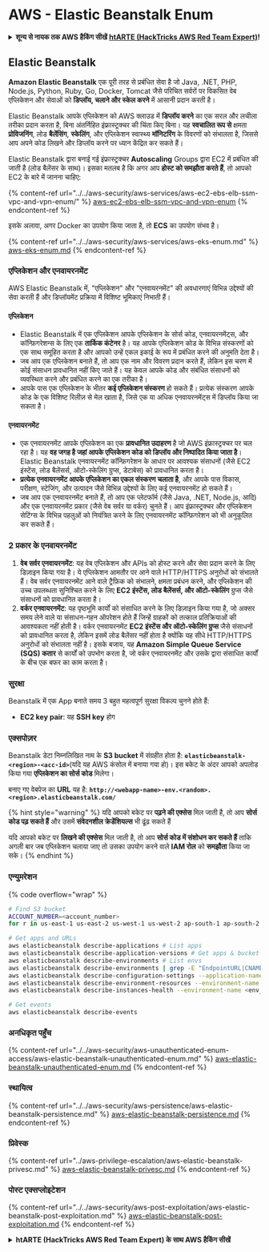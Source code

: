 # AWS - Elastic Beanstalk Enum

<details>

<summary><strong>शून्य से नायक तक AWS हैकिंग सीखें</strong> <a href="https://training.hacktricks.xyz/courses/arte"><strong>htARTE (HackTricks AWS Red Team Expert)</strong></a><strong>!</strong></summary>

HackTricks का समर्थन करने के अन्य तरीके:

* यदि आप चाहते हैं कि आपकी **कंपनी का विज्ञापन HackTricks में दिखाई दे** या **HackTricks को PDF में डाउनलोड करें**, तो [**सब्सक्रिप्शन प्लान्स**](https://github.com/sponsors/carlospolop) देखें!
* [**आधिकारिक PEASS & HackTricks स्वैग**](https://peass.creator-spring.com) प्राप्त करें
* [**The PEASS Family**](https://opensea.io/collection/the-peass-family) की खोज करें, हमारे विशेष [**NFTs**](https://opensea.io/collection/the-peass-family) का संग्रह
* 💬 [**Discord group**](https://discord.gg/hRep4RUj7f) में **शामिल हों** या [**telegram group**](https://t.me/peass) या **Twitter** पर मुझे 🐦 [**@carlospolopm**](https://twitter.com/carlospolopm)** का अनुसरण करें.**
* [**HackTricks**](https://github.com/carlospolop/hacktricks) और [**HackTricks Cloud**](https://github.com/carlospolop/hacktricks-cloud) github repos में PRs सबमिट करके अपनी हैकिंग ट्रिक्स साझा करें।

</details>

## Elastic Beanstalk

**Amazon Elastic Beanstalk** एक पूरी तरह से प्रबंधित सेवा है जो Java, .NET, PHP, Node.js, Python, Ruby, Go, Docker, Tomcat जैसे परिचित सर्वरों पर विकसित वेब एप्लिकेशन और सेवाओं को **डिप्लॉय, चलाने और स्केल करने** में आसानी प्रदान करती है।

Elastic Beanstalk आपके एप्लिकेशन को AWS क्लाउड में **डिप्लॉय करने** का एक सरल और लचीला तरीका प्रदान करता है, बिना अंतर्निहित इंफ्रास्ट्रक्चर की चिंता किए बिना। यह **स्वचालित रूप से** क्षमता **प्रोविजनिंग**, लोड **बैलेंसिंग**, **स्केलिंग**, और एप्लिकेशन स्वास्थ्य **मॉनिटरिंग** के विवरणों को संभालता है, जिससे आप अपने कोड लिखने और डिप्लॉय करने पर ध्यान केंद्रित कर सकते हैं।

Elastic Beanstalk द्वारा बनाई गई इंफ्रास्ट्रक्चर **Autoscaling** Groups द्वारा EC2 में प्रबंधित की जाती है (लोड बैलेंसर के साथ)। इसका मतलब है कि अगर आप **होस्ट को समझौता करते हैं**, तो आपको EC2 के बारे में जानना चाहिए:

{% content-ref url="../../aws-security/aws-services/aws-ec2-ebs-elb-ssm-vpc-and-vpn-enum/" %}
[aws-ec2-ebs-elb-ssm-vpc-and-vpn-enum](../../aws-security/aws-services/aws-ec2-ebs-elb-ssm-vpc-and-vpn-enum/)
{% endcontent-ref %}

इसके अलावा, अगर Docker का उपयोग किया जाता है, तो **ECS** का उपयोग संभव है।

{% content-ref url="../../aws-security/aws-services/aws-eks-enum.md" %}
[aws-eks-enum.md](../../aws-security/aws-services/aws-eks-enum.md)
{% endcontent-ref %}

### एप्लिकेशन और एनवायरनमेंट

AWS Elastic Beanstalk में, "एप्लिकेशन" और "एनवायरनमेंट" की अवधारणाएं विभिन्न उद्देश्यों की सेवा करती हैं और डिप्लॉयमेंट प्रक्रिया में विशिष्ट भूमिकाएं निभाती हैं।

#### एप्लिकेशन

* Elastic Beanstalk में एक एप्लिकेशन आपके एप्लिकेशन के सोर्स कोड, एनवायरनमेंट्स, और कॉन्फ़िगरेशन्स के लिए एक **तार्किक कंटेनर** है। यह आपके एप्लिकेशन कोड के विभिन्न संस्करणों को एक साथ समूहित करता है और आपको उन्हें एकल इकाई के रूप में प्रबंधित करने की अनुमति देता है।
* जब आप एक एप्लिकेशन बनाते हैं, तो आप एक नाम और विवरण प्रदान करते हैं, लेकिन इस चरण में कोई संसाधन प्रावधानित नहीं किए जाते हैं। यह केवल आपके कोड और संबंधित संसाधनों को व्यवस्थित करने और प्रबंधित करने का एक तरीका है।
* आपके पास एक एप्लिकेशन के भीतर **कई एप्लिकेशन संस्करण** हो सकते हैं। प्रत्येक संस्करण आपके कोड के एक विशिष्ट रिलीज़ से मेल खाता है, जिसे एक या अधिक एनवायरनमेंट्स में डिप्लॉय किया जा सकता है।

#### एनवायरनमेंट

* एक एनवायरनमेंट आपके एप्लिकेशन का एक **प्रावधानित उदाहरण** है जो AWS इंफ्रास्ट्रक्चर पर चल रहा है। यह **वह जगह है जहां आपके एप्लिकेशन कोड को डिप्लॉय और निष्पादित किया जाता है**। Elastic Beanstalk एनवायरनमेंट कॉन्फ़िगरेशन के आधार पर आवश्यक संसाधनों (जैसे EC2 इंस्टेंस, लोड बैलेंसर्स, ऑटो-स्केलिंग ग्रुप्स, डेटाबेस) को प्रावधानित करता है।
* **प्रत्येक एनवायरनमेंट आपके एप्लिकेशन का एकल संस्करण चलाता है**, और आपके पास विकास, परीक्षण, स्टेजिंग, और उत्पादन जैसे विभिन्न उद्देश्यों के लिए कई एनवायरनमेंट हो सकते हैं।
* जब आप एक एनवायरनमेंट बनाते हैं, तो आप एक प्लेटफॉर्म (जैसे Java, .NET, Node.js, आदि) और एक एनवायरनमेंट प्रकार (जैसे वेब सर्वर या वर्कर) चुनते हैं। आप इंफ्रास्ट्रक्चर और एप्लिकेशन सेटिंग्स के विभिन्न पहलुओं को नियंत्रित करने के लिए एनवायरनमेंट कॉन्फ़िगरेशन को भी अनुकूलित कर सकते हैं।

### 2 प्रकार के एनवायरनमेंट

1. **वेब सर्वर एनवायरनमेंट**: यह वेब एप्लिकेशन और APIs को होस्ट करने और सेवा प्रदान करने के लिए डिज़ाइन किया गया है। ये एप्लिकेशन आमतौर पर आने वाले HTTP/HTTPS अनुरोधों को संभालते हैं। वेब सर्वर एनवायरनमेंट आने वाले ट्रैफ़िक को संभालने, क्षमता प्रबंधन करने, और एप्लिकेशन की उच्च उपलब्धता सुनिश्चित करने के लिए **EC2 इंस्टेंस, लोड बैलेंसर्स, और ऑटो-स्केलिंग** ग्रुप्स जैसे संसाधनों को प्रावधानित करता है।
2. **वर्कर एनवायरनमेंट**: यह पृष्ठभूमि कार्यों को संसाधित करने के लिए डिज़ाइन किया गया है, जो अक्सर समय लेने वाले या संसाधन-गहन ऑपरेशन होते हैं जिन्हें ग्राहकों को तत्काल प्रतिक्रियाओं की आवश्यकता नहीं होती है। वर्कर एनवायरनमेंट **EC2 इंस्टेंस और ऑटो-स्केलिंग ग्रुप्स** जैसे संसाधनों को प्रावधानित करता है, लेकिन इसमें लोड बैलेंसर नहीं होता है क्योंकि यह सीधे HTTP/HTTPS अनुरोधों को संभालता नहीं है। इसके बजाय, यह **Amazon Simple Queue Service (SQS) कतार** से कार्यों को उपभोग करता है, जो वर्कर एनवायरनमेंट और उसके द्वारा संसाधित कार्यों के बीच एक बफर का काम करता है।

### सुरक्षा

Beanstalk में एक App बनाते समय 3 बहुत महत्वपूर्ण सुरक्षा विकल्प चुनने होते हैं:

* **EC2 key pair**: यह **SSH key** होग
### एक्सपोज़र

Beanstalk डेटा निम्नलिखित नाम के **S3 bucket** में संग्रहीत होता है: **`elasticbeanstalk-<region>-<acc-id>`**(यदि यह AWS कंसोल में बनाया गया हो)। इस बकेट के अंदर आपको अपलोड किया गया **एप्लिकेशन का सोर्स कोड** मिलेगा।

बनाए गए वेबपेज का **URL** यह है: **`http://<webapp-name>-env.<random>.<region>.elasticbeanstalk.com/`**

{% hint style="warning" %}
यदि आपको बकेट पर **पढ़ने की एक्सेस** मिल जाती है, तो आप **सोर्स कोड पढ़ सकते हैं** और उसमें **संवेदनशील क्रेडेंशियल्स** भी ढूंढ सकते हैं

यदि आपको बकेट पर **लिखने की एक्सेस** मिल जाती है, तो आप **सोर्स कोड में संशोधन कर सकते हैं** ताकि अगली बार जब एप्लिकेशन चलाया जाए तो उसका उपयोग करने वाले **IAM रोल** को **समझौता** किया जा सके।
{% endhint %}

### एन्युमरेशन

{% code overflow="wrap" %}
```bash
# Find S3 bucket
ACCOUNT_NUMBER=<account_number>
for r in us-east-1 us-east-2 us-west-1 us-west-2 ap-south-1 ap-south-2 ap-northeast-1 ap-northeast-2 ap-northeast-3 ap-southeast-1 ap-southeast-2 ap-southeast-3 ca-central-1 eu-central-1 eu-central-2 eu-west-1 eu-west-2 eu-west-3 eu-north-1 sa-east-1 af-south-1 ap-east-1 eu-south-1 eu-south-2 me-south-1 me-central-1; do aws s3 ls elasticbeanstalk-$r-$ACCOUNT_NUMBER 2>/dev/null && echo "Found in: elasticbeanstalk-$r-$ACCOUNT_NUMBER"; done

# Get apps and URLs
aws elasticbeanstalk describe-applications # List apps
aws elasticbeanstalk describe-application-versions # Get apps & bucket name with source code
aws elasticbeanstalk describe-environments # List envs
aws elasticbeanstalk describe-environments | grep -E "EndpointURL|CNAME"
aws elasticbeanstalk describe-configuration-settings --application-name <app_name> --environment-name <env_name>
aws elasticbeanstalk describe-environment-resources --environment-name <env_name> # Get env info such as SQS used queues
aws elasticbeanstalk describe-instances-health --environment-name <env_name> # Get the instances of an environment

# Get events
aws elasticbeanstalk describe-events
```
### अनधिकृत पहुँच

{% content-ref url="../../aws-security/aws-unauthenticated-enum-access/aws-elastic-beanstalk-unauthenticated-enum.md" %}
[aws-elastic-beanstalk-unauthenticated-enum.md](../../aws-security/aws-unauthenticated-enum-access/aws-elastic-beanstalk-unauthenticated-enum.md)
{% endcontent-ref %}

### स्थायित्व

{% content-ref url="../../aws-security/aws-persistence/aws-elastic-beanstalk-persistence.md" %}
[aws-elastic-beanstalk-persistence.md](../../aws-security/aws-persistence/aws-elastic-beanstalk-persistence.md)
{% endcontent-ref %}

### प्रिवेस्क

{% content-ref url="../aws-privilege-escalation/aws-elastic-beanstalk-privesc.md" %}
[aws-elastic-beanstalk-privesc.md](../aws-privilege-escalation/aws-elastic-beanstalk-privesc.md)
{% endcontent-ref %}

### पोस्ट एक्सप्लोइटेशन

{% content-ref url="../../aws-security/aws-post-exploitation/aws-elastic-beanstalk-post-exploitation.md" %}
[aws-elastic-beanstalk-post-exploitation.md](../../aws-security/aws-post-exploitation/aws-elastic-beanstalk-post-exploitation.md)
{% endcontent-ref %}

<details>

<summary><strong>htARTE (HackTricks AWS Red Team Expert) के साथ AWS हैकिंग सीखें</strong></summary>

HackTricks का समर्थन करने के अन्य तरीके:

* यदि आप चाहते हैं कि आपकी **कंपनी का विज्ञापन HackTricks में दिखाई दे** या **HackTricks को PDF में डाउनलोड करें**, तो [**सब्सक्रिप्शन प्लान्स**](https://github.com/sponsors/carlospolop) देखें!
* [**आधिकारिक PEASS & HackTricks स्वैग**](https://peass.creator-spring.com) प्राप्त करें
* [**The PEASS Family**](https://opensea.io/collection/the-peass-family) की खोज करें, हमारा एक्सक्लूसिव [**NFTs**](https://opensea.io/collection/the-peass-family) संग्रह
* 💬 [**Discord group**](https://discord.gg/hRep4RUj7f) में **शामिल हों** या [**telegram group**](https://t.me/peass) में या **Twitter** पर 🐦 [**@carlospolopm**](https://twitter.com/carlospolopm) को **फॉलो** करें।
* [**HackTricks**](https://github.com/carlospolop/hacktricks) और [**HackTricks Cloud**](https://github.com/carlospolop/hacktricks-cloud) github repos में PRs सबमिट करके अपनी हैकिंग ट्रिक्स शेयर करें।

</details>
